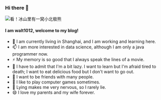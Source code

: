 ### Hi there 👋
![看！冰山里有一窝小北极熊](https://bing.ioliu.cn/photo/CubsEmerge_ZH-CN1697031244?force=ranking_3)

#### I am walt1012, welcome to my blog!

- 🔭 I am currently living in Shanghai, and I am working and learning here.
- 📫 I am more interested in data science, although I am only a java programmer now.
- ⚡ My memory is so good that I always speak the lines of a movie.
- 🌱 I have to admit that I'm a bit lazy. I want to learn but I'm afraid tired to death; I want to eat delicious food but I don't want to go out.
- 👯 I want to be friends with many people.
- 🤔 I like to play computer games sometimes.
- 💬 Lying makes me very nervous, so I rarely lie.
- 😄 I love my parents and my wife forever.
